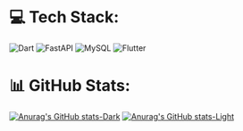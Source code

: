 
# 💻 Tech Stack:
![Dart](https://img.shields.io/badge/dart-%230175C2.svg?style=for-the-badge&logo=dart&logoColor=white) ![FastAPI](https://img.shields.io/badge/FastAPI-005571?style=for-the-badge&logo=fastapi) ![MySQL](https://img.shields.io/badge/mysql-%2300f.svg?style=for-the-badge&logo=mysql&logoColor=white) ![Flutter](https://img.shields.io/badge/Flutter-%2302569B.svg?style=for-the-badge&logo=Flutter&logoColor=white)
# 📊 GitHub Stats:
[![Anurag's GitHub stats-Dark](https://github-readme-stats.vercel.app/api?username=Ryanprw&show_icons=true&theme=dark#gh-dark-mode-only)](https://github.com/anuraghazra/github-readme-stats#gh-dark-mode-only)
[![Anurag's GitHub stats-Light](https://github-readme-stats.vercel.app/api?username=Ryanprw&show_icons=true&theme=default#gh-light-mode-only)](https://github.com/anuraghazra/github-readme-stats#gh-light-mode-only)
<!-- Proudly created with GPRM ( https://gprm.itsvg.in ) -->
